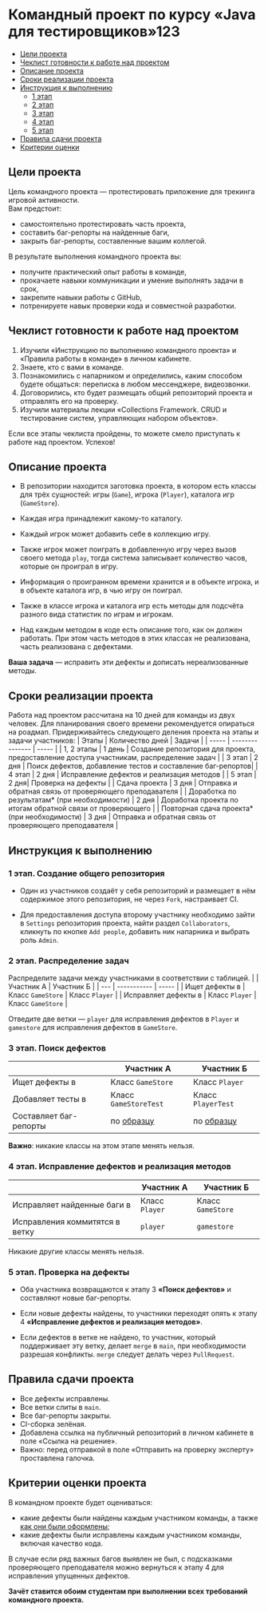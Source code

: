 # Командный проект по курсу «Java для тестировщиков»123

* [Цели проекта](#цели-проекта)
* [Чеклист готовности к работе над проектом](#Чеклист-готовности-к-работе-над-проектом)
* [Описание проекта](#Описание-проекта)
* [Сроки реализации проекта](#Сроки-реализации-проекта)
* [Инструкция к выполнению](#Инструкция-к-выполнению)
    * [1 этап](#1-этап)
    * [2 этап](#2-этап)
    * [3 этап](#3-этап)
    * [4 этап](#4-этап)
    * [5 этап](#5-этап)
* [Правила сдачи проекта](#Правила-сдачи-проекта)
* [Критерии оценки](#критерии-оценки)


## Цели проекта

Цель командного проекта — протестировать приложение для трекинга игровой активности.  
Вам предстоит:
- самостоятельно протестировать часть проекта,
- составить баг-репорты на найденные баги,
- закрыть баг-репорты, составленные вашим коллегой.

В результате выполнения командного проекта вы:
- получите практический опыт работы в команде,
- прокачаете навыки коммуникации и умение выполнять задачи в срок,
- закрепите навыки работы с GitHub,
- потренируете навык проверки кода и совместной разработки.

## Чеклист готовности к работе над проектом

1. Изучили «Инструкцию по выполнению командного проекта» и «Правила работы в команде» в личном кабинете.
2. Знаете, кто с вами в команде.
3. Познакомились с напарником и определились, каким способом будете общаться: переписка в любом мессенджере, видеозвонки.
4. Договорились, кто будет размещать общий репозиторий проекта и отправлять его на проверку.
5. Изучили материалы лекции «Collections Framework. CRUD и тестирование систем, управляющих набором объектов».

Если все этапы чеклиста пройдены, то можете смело приступать к работе над проектом. Успехов!

## Описание проекта

- В репозитории находится заготовка проекта, в котором есть классы  для трёх сущностей: игры (`Game`), игрока (`Player`), каталога игр (`GameStore`).

- Каждая игра принадлежит какому-то каталогу.  

- Каждый игрок может добавить себе в коллекцию игру.

- Также игрок может поиграть в добавленную игру через вызов своего метода `play`, тогда система записывает количество часов, которые он проиграл в игру.

- Информация о проигранном времени хранится и в объекте игрока, и в объекте каталога игр, в чью игру он поиграл.

- Также в классе игрока и каталога игр есть методы для подсчёта разного вида статистик по играм и игрокам.

- Над каждым методом в коде есть описание того, как он должен работать. При этом часть методов в этих классах не реализована, часть реализована с дефектами.

**Ваша задача** — исправить эти дефекты и дописать нереализованные методы.

## Сроки реализации проекта

Работа над проектом рассчитана на 10 дней для команды из двух человек. Для планирования своего времени рекомендуется опираться на роадмап. Придерживайтесь следующего деления проекта на этапы и задачи участников:
| Этапы | Количество дней | Задачи |
| ----- | --------------- | ----- |
| 1, 2 этапы | 1 день | Создание репозитория для проекта, предоставление доступа участникам, распределение задач |
| 3 этап | 2 дня | Поиск дефектов, добавление тестов и составление баг-репортов|
| 4 этап | 2 дня | Исправление дефектов и реализация методов |
| 5 этап | 2 дня| Проверка на дефекты |
| Сдача проекта | 3 дня | Отправка и обратная связь от проверяющего преподавателя |
| Доработка по результатам* (при необходимости) | 2 дня | Доработка проекта по итогам обратной связи от проверяющего |
| Повторная сдача проекта* (при необходимости) | 3 дня | Отправка и обратная связь от проверяющего преподавателя |

## Инструкция к выполнению

### 1 этап. Создание общего репозитория  

- Один из участников создаёт у себя репозиторий и размещает в нём содержимое этого репозитория, не через `Fork`, настраивает CI.

- Для предоставления доступа второму участнику необходимо зайти в `Settings` репозитория проекта, найти раздел `Collaborators`, кликнуть по кнопке `Add people`, добавить ник напарника и выбрать роль `Admin`.

### 2 этап. Распределение задач

Распределите задачи между участниками в соответствии с таблицей.
|  | Участник А | Участник Б |
| --- | ----------- | ----- |
| Ищет дефекты в | Класс `GameStore` | Класс `Player` |
| Исправляет дефекты в | Класс `Player` | Класс `GameStore` |

Отведите две ветки — `player` для исправления дефектов в `Player` и `gamestore` для исправления дефектов в `GameStore`.

### 3 этап. Поиск дефектов

|  | Участник А | Участник Б |
| --- | ----------- | ----- |
| Ищет дефекты в | Класс `GameStore` | Класс `Player` |
| Добавляет тесты в | Класс `GameStoreTest` | Класс `PlayerTest` |
| Составляет баг-репорты | по [образцу](https://github.com/netology-code/javaqa2-homeworks/blob/main/JAVA_INTRO.md#%D1%84%D0%BE%D1%80%D0%BC%D0%B0%D1%82-%D0%BE%D1%84%D0%BE%D1%80%D0%BC%D0%BB%D0%B5%D0%BD%D0%B8%D1%8F-%D0%B1%D0%B0%D0%B3-%D1%80%D0%B5%D0%BF%D0%BE%D1%80%D1%82%D0%B0) | по [образцу](https://github.com/netology-code/javaqa2-homeworks/blob/main/JAVA_INTRO.md#%D1%84%D0%BE%D1%80%D0%BC%D0%B0%D1%82-%D0%BE%D1%84%D0%BE%D1%80%D0%BC%D0%BB%D0%B5%D0%BD%D0%B8%D1%8F-%D0%B1%D0%B0%D0%B3-%D1%80%D0%B5%D0%BF%D0%BE%D1%80%D1%82%D0%B0) |

**Важно**: никакие классы на этом этапе менять нельзя.

### 4 этап. Исправление дефектов и реализация методов  

|  | Участник А | Участник Б |
| --- | ----------- | ----- |
| Исправляет найденные баги в | Класс `Player` | Класс `GameStore` |
| Исправления коммитятся в ветку | `player` | `gamestore` |

Никакие другие классы менять нельзя.

### 5 этап. Проверка на дефекты  

- Оба участника возвращаются к этапу 3 **«Поиск дефектов»** и составляют новые баг-репорты.

- Если новые дефекты  найдены, то участники переходят опять к этапу 4 **«Исправление дефектов и реализация методов»**.

- Если дефектов в ветке не найдено, то участник, который поддерживает эту ветку, делает `merge` в `main`, при необходимости разрешая конфликты. `merge` следует делать через `PullRequest`.

## Правила сдачи проекта

- Все дефекты исправлены.
- Все ветки слиты в `main`.
- Все баг-репорты закрыты.
- CI-сборка зелёная.
- Добавлена ссылка на публичный репозиторий в личном кабинете в поле «Ссылка на решение».
- Важно: перед отправкой в поле «Отправить на проверку эксперту» проставлена галочка.

## Критерии оценки проекта

В командном проекте будет оцениваться:
* какие дефекты были найдены каждым участником команды, а также [как они были оформлены](https://github.com/netology-code/javaqa2-homeworks/blob/main/JAVA_INTRO.md#%D1%84%D0%BE%D1%80%D0%BC%D0%B0%D1%82-%D0%BE%D1%84%D0%BE%D1%80%D0%BC%D0%BB%D0%B5%D0%BD%D0%B8%D1%8F-%D0%B1%D0%B0%D0%B3-%D1%80%D0%B5%D0%BF%D0%BE%D1%80%D1%82%D0%B0);
* какие дефекты были исправлены каждым участником команды, включая качество кода.

В случае если ряд важных багов выявлен не был, с подсказками проверяющего преподавателя можно вернуться к этапу 4 для исправления упущенных дефектов.

**Зачёт ставится обоим студентам при выполнении всех требований командного проекта.**
